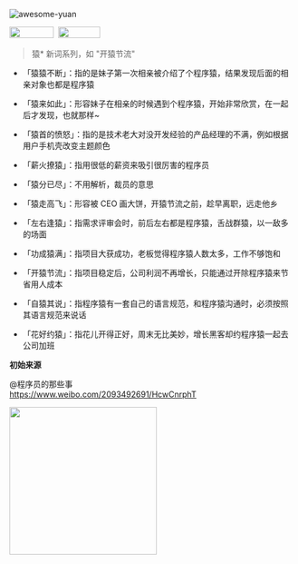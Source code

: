 ![awesome-yuan](https://user-images.githubusercontent.com/6647633/51915989-4c08be80-2417-11e9-8b21-37355dfc3f60.png)

<a href="https://logo-maker.egoist.sh/"><img width="78" height="20" src="https://img.shields.io/badge/logo-maker-blue.svg"></a>&nbsp;&nbsp;<a href="https://www.v2ex.com/t/531403"><img width="74" height="20" src="https://img.shields.io/badge/topic-v2ex-brightgreen.svg"></a>

> 猿* 新词系列，如 "开猿节流"

- 「猿猿不断」：指的是妹子第一次相亲被介绍了个程序猿，结果发现后面的相亲对象也都是程序猿

- 「猿来如此」：形容妹子在相亲的时候遇到个程序猿，开始非常欣赏，在一起后才发现，也就那样~

- 「猿首的愤怒」：指的是技术老大对没开发经验的产品经理的不满，例如根据用户手机壳改变主题颜色

- 「薪火撩猿」：指用很低的薪资来吸引很厉害的程序员

- 「猿分已尽」：不用解析，裁员的意思

- 「猿走高飞」：形容被 CEO 画大饼，开猿节流之前，趁早离职，远走他乡

- 「左右逢猿」：指需求评审会时，前后左右都是程序猿，舌战群猿，以一敌多的场面

- 「功成猿满」：指项目大获成功，老板觉得程序猿人数太多，工作不够饱和

- 「开猿节流」：指项目稳定后，公司利润不再增长，只能通过开除程序猿来节省用人成本

- 「自猿其说」：指程序猿有一套自己的语言规范，和程序猿沟通时，必须按照其语言规范来说话

- 「花好约猿」：指花儿开得正好，周末无比美妙，增长黑客却约程序猿一起去公司加班

**初始来源**

@程序员的那些事<br>
https://www.weibo.com/2093492691/HcwCnrphT

<img width=260 src=https://user-images.githubusercontent.com/6647633/51817206-b67d0a00-2304-11e9-872b-efa1f2ececef.jpg>
